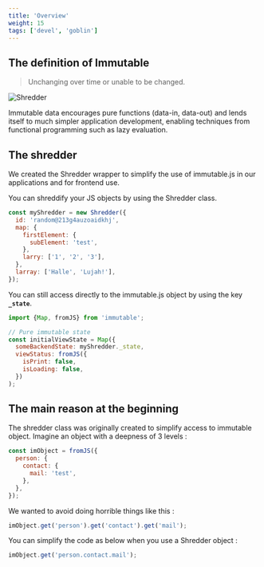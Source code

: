 ```yaml
---
title: 'Overview'
weight: 15
tags: ['devel', 'goblin']
---
```


## The definition of Immutable

> Unchanging over time or unable to be changed.

![Shredder](/img/goblin-blupi-shredder.png?width=600px)

Immutable data encourages pure functions (data-in, data-out) and lends itself to
much simpler application development, enabling techniques from functional
programming such as lazy evaluation.

## The shredder

We created the Shredder wrapper to simplify the use of immutable.js in our
applications and for frontend use.

You can shreddify your JS objects by using the Shredder class.

```js
const myShredder = new Shredder({
  id: 'random@213g4auzoaidkhj',
  map: {
    firstElement: {
      subElement: 'test',
    },
    larry: ['1', '2', '3'],
  },
  larray: ['Halle', 'Lujah!'],
});
```

You can still access directly to the immutable.js object by using the key
**`_state`**.

```js
import {Map, fromJS} from 'immutable';

// Pure immutable state
const initialViewState = Map({
  someBackendState: myShredder._state,
  viewStatus: fromJS({
    isPrint: false,
    isLoading: false,
  })
);
```

## The main reason at the beginning

The shredder class was originally created to simplify access to immutable
object. Imagine an object with a deepness of 3 levels :

```js
const imObject = fromJS({
  person: {
    contact: {
      mail: 'test',
    },
  },
});
```

We wanted to avoid doing horrible things like this :

```js
imObject.get('person').get('contact').get('mail');
```

You can simplify the code as below when you use a Shredder object :

```js
imObject.get('person.contact.mail');
```
